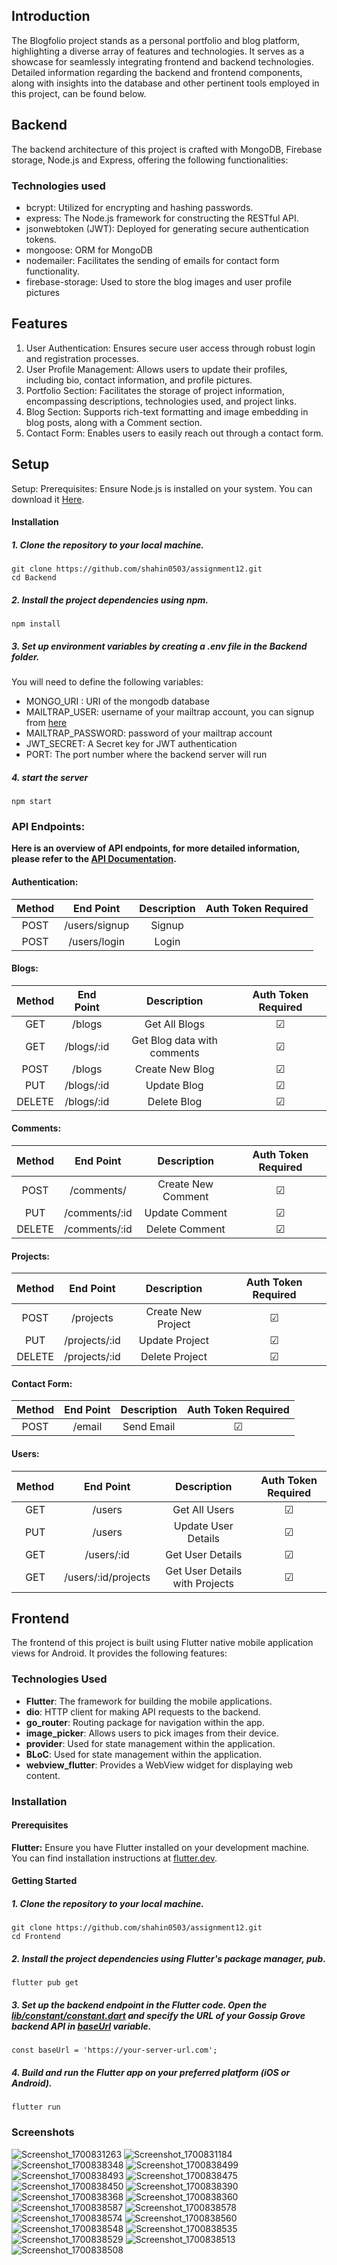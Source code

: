 ## Introduction
The Blogfolio project stands as a personal portfolio and blog platform, highlighting a diverse array of features and technologies. It serves as a showcase for seamlessly integrating frontend and backend technologies. Detailed information regarding the backend and frontend components, along with insights into the database and other pertinent tools employed in this project, can be found below.

## Backend
The backend architecture of this project is crafted with MongoDB, Firebase storage, Node.js and Express, offering the following functionalities:

### Technologies used
-   bcrypt: Utilized for encrypting and hashing passwords.
-   express: The Node.js framework for constructing the RESTful API.
-   jsonwebtoken (JWT): Deployed for generating secure authentication tokens.
-   mongoose: ORM for MongoDB
-   nodemailer: Facilitates the sending of emails for contact form functionality.
-   firebase-storage: Used to store the blog images and user profile pictures

## Features

 1. User Authentication: Ensures secure user access through robust login and registration processes.
 2. User Profile Management: Allows users to update their profiles, including bio, contact information, and profile pictures.
3. Portfolio Section: Facilitates the storage of project information, encompassing descriptions, technologies used, and project links.
4. Blog Section: Supports rich-text formatting and image embedding in blog posts, along with a Comment section.
5. Contact Form: Enables users to easily reach out through a contact form.

## Setup
Setup: Prerequisites: Ensure Node.js is installed on your system. You can download it [Here](https://nodejs.org/en/download).

#### Installation

##### 1. Clone the repository to your local machine.

```
git clone https://github.com/shahin0503/assignment12.git
cd Backend
```

##### 2. Install the project dependencies using npm.
```
npm install
```

##### 3. Set up environment variables by creating a .env file in the Backend folder.

You will need to define the following variables:

- MONGO_URI : URI of the mongodb database
- MAILTRAP_USER: username of your mailtrap account, you can signup from [here](https://mailtrap.io/register/signup)
- MAILTRAP_PASSWORD: password of your mailtrap account
- JWT_SECRET: A Secret key for JWT authentication
- PORT: The port number where the backend server will run

##### 4. start the server
```
npm start
```

### API Endpoints:

**Here is an overview of API endpoints, for more detailed information, please refer to the [API Documentation]( ).**

#### Authentication:

| Method |  End Point  | Description | Auth Token Required |
| :----: | :---------: | :---------: | :-----------------: |
|  POST  | /users/signup |   Signup    |                     |
|  POST  | /users/login  |    Login    |                     |

#### Blogs:

| Method | End Point |  Description  | Auth Token Required |
| :----: | :-------: | :-----------: | :-----------------: |
|  GET   |   /blogs   | Get All Blogs |       &#9745;       |
|  GET   |   /blogs/:id   | Get Blog data with comments |       &#9745;       |
|  POST  |   /blogs   | Create New Blog |       &#9745;       |
|  PUT   | /blogs/:id  |  Update Blog  |       &#9745;       |
| DELETE | /blogs/:id  |  Delete Blog  |       &#9745;       |

#### Comments:

| Method |  End Point  |     Description      | Auth Token Required |
| :----: | :---------: | :------------------: | :-----------------: |
|  POST  | /comments/   |   Create New Comment   |       &#9745;       |
|  PUT   | /comments/:id | Update Comment |       &#9745;       |
|  DELETE   | /comments/:id | Delete Comment |       &#9745;       |

#### Projects:

| Method |   End Point   |     Description      | Auth Token Required |
| :----: | :-----------: | :------------------: | :-----------------: |
|  POST  |  /projects   |  Create New Project  |       &#9745;       |
|  PUT   |  /projects/:id    |   Update Project   |       &#9745;       |
| DELETE |  /projects/:id    |   Delete Project   |       &#9745;       |

#### Contact Form:

| Method |   End Point   | Description | Auth Token Required |
| :----: | :-----------: | :---------: | :-----------------: |
|  POST  | /email | Send Email  |       &#9745;       |

#### Users:

| Method | End Point  |     Description     | Auth Token Required |
| :----: | :--------: | :-----------------: | :-----------------: |
|  GET   | /users    |    Get All Users    |       &#9745;       |
|  PUT   | /users    | Update User Details |       &#9745;       |
|  GET   | /users/:id    | Get User Details |       &#9745;       |
|  GET   | /users/:id/projects    | Get User Details with Projects |       &#9745;       |

## Frontend

The frontend of this project is built using Flutter native mobile application views for Android. It provides the following features:

### Technologies Used

- **Flutter**: The framework for building the mobile applications.
- **dio**: HTTP client for making API requests to the backend.
- **go_router**: Routing package for navigation within the app.
- **image_picker**: Allows users to pick images from their device.
- **provider**: Used for state management within the application.
- **BLoC**: Used for state management within the application.
- **webview_flutter**: Provides a WebView widget for displaying web content.

### Installation

#### Prerequisites

<b>Flutter:</b> Ensure you have Flutter installed on your development machine. You can find installation instructions at [flutter.dev](https://docs.flutter.dev/get-started/install).

#### Getting Started

##### 1. Clone the repository to your local machine.

```
git clone https://github.com/shahin0503/assignment12.git
cd Frontend
```

##### 2. Install the project dependencies using Flutter's package manager, pub.

```
flutter pub get
```

##### 3. Set up the backend endpoint in the Flutter code. Open the <u><i>lib/constant/constant.dart</i></u> and specify the URL of your Gossip Grove backend API in <u><i>baseUrl</i></u> variable.

```
const baseUrl = 'https://your-server-url.com';
```

##### 4. Build and run the Flutter app on your preferred platform (iOS or Android).

```
flutter run
```
### Screenshots

![Screenshot_1700831263](https://github.com/shahin0503/assignment12/assets/144336102/7061c50d-37c4-4373-9334-7728b861c5ad)  ![Screenshot_1700831184](https://github.com/shahin0503/assignment12/assets/144336102/69aed7ab-c024-4734-9b9f-2dc36d344a01)
![Screenshot_1700838348](https://github.com/shahin0503/assignment12/assets/144336102/28788049-bb50-4183-8509-0ad28efe9760)
![Screenshot_1700838499](https://github.com/shahin0503/assignment12/assets/144336102/b9b16eae-93ed-4cd0-b94a-99e55195b686)
![Screenshot_1700838493](https://github.com/shahin0503/assignment12/assets/144336102/d334b8fa-2a8a-40c5-8f8b-171bc4a2f2e5)
![Screenshot_1700838475](https://github.com/shahin0503/assignment12/assets/144336102/b9ec14b8-d19f-47fe-a63a-8c82e371ecb8)
![Screenshot_1700838450](https://github.com/shahin0503/assignment12/assets/144336102/0ab3bbe6-629f-48c6-96bd-a31ad103389a)
![Screenshot_1700838390](https://github.com/shahin0503/assignment12/assets/144336102/5dce3a58-1dea-45be-8298-d9e200c92963)
![Screenshot_1700838368](https://github.com/shahin0503/assignment12/assets/144336102/5d8f61cf-9b4b-4222-bda9-0e0f07f41afe)
![Screenshot_1700838360](https://github.com/shahin0503/assignment12/assets/144336102/7abba52d-9a1a-4c18-bb8b-bf853d78fe76)
![Screenshot_1700838587](https://github.com/shahin0503/assignment12/assets/144336102/aa2b8878-4c24-4724-9686-1628e76890bd)
![Screenshot_1700838578](https://github.com/shahin0503/assignment12/assets/144336102/eae37ed3-bba6-4fef-845b-0f432680273a)
![Screenshot_1700838574](https://github.com/shahin0503/assignment12/assets/144336102/dc0119f8-2cdf-48eb-8604-dac993284690)
![Screenshot_1700838560](https://github.com/shahin0503/assignment12/assets/144336102/93a6c9d4-f4c4-4ddf-9abd-2bc5f1839f19)
![Screenshot_1700838548](https://github.com/shahin0503/assignment12/assets/144336102/56d0b020-20fe-468d-8827-4cf6ecaad62c)
![Screenshot_1700838535](https://github.com/shahin0503/assignment12/assets/144336102/e150d9c8-9c74-4eda-9a0f-c699a3f52d20)
![Screenshot_1700838529](https://github.com/shahin0503/assignment12/assets/144336102/cfb343cf-be61-448a-8367-c22b84a1a567)
![Screenshot_1700838513](https://github.com/shahin0503/assignment12/assets/144336102/3efedf86-2fc9-47d6-828a-3479c65dd6d8)
![Screenshot_1700838508](https://github.com/shahin0503/assignment12/assets/144336102/6f049fd6-f64c-4d7b-b2e6-80db5812b54d)
